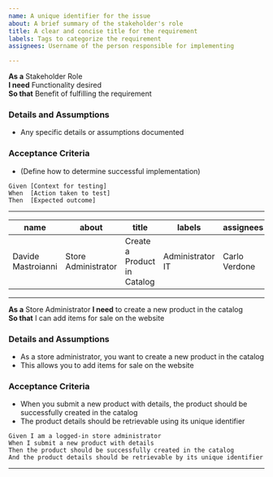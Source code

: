 ```yaml
---
name: A unique identifier for the issue
about: A brief summary of the stakeholder's role
title: A clear and concise title for the requirement
labels: Tags to categorize the requirement
assignees: Username of the person responsible for implementing

---
```


**As a** Stakeholder Role  
**I need** Functionality desired  
**So that** Benefit of fulfilling the requirement
   
 ### Details and Assumptions
 * Any specific details or assumptions documented
   
 ### Acceptance Criteria  
 * (Define how to determine successful implementation)
   
 ```gherkin
 Given [Context for testing]
 When  [Action taken to test]
 Then  [Expected outcome]
 ```

---

|    name            |          about          |                  title                   |          labels         |         assignees            |
|--------------------|-------------------------|------------------------------------------|-------------------------|------------------------------|
| Davide Mastroianni |    Store Administrator    | Create a Product in Catalog | Administrator IT | Carlo Verdone |

---

**As a** Store Administrator 
**I need** to create a new product in the catalog  
**So that** I can add items for sale on the website

### Details and Assumptions
* As a store administrator, you want to create a new product in the catalog
* This allows you to add items for sale on the website

### Acceptance Criteria  
* When you submit a new product with details, the product should be successfully created in the catalog
* The product details should be retrievable using its unique identifier
  
```gherkin
Given I am a logged-in store administrator
When I submit a new product with details 
Then the product should be successfully created in the catalog
And the product details should be retrievable by its unique identifier
 ```

---
